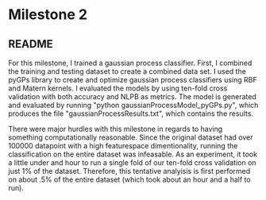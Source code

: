 Milestone 2
===========

README
------

For this milestone, I trained a gaussian process classifier. First, I combined the training and testing dataset to create a combined data set. I used the pyGPs library to create and optimize gaussian process classifiers using RBF and Matern kernels. I evaluated the models by using ten-fold cross validation with both accuracy and NLPB as metrics. The model is generated and evaluated by running "python gaussianProcessModel_pyGPs.py", which produces the file "gaussianProcessResults.txt", which contains the results. 

There were major hurdles with this milestone in regards to having something computationally reasonable. Since the original dataset had over 100000 datapoint with a high featurespace dimentionality, running the classification on the entire dataset was infeasable. As an experiment, it took a little under and hour to run a single fold of our ten-fold cross validation on just 1% of the dataset. Therefore, this tentative analyisis is first performed on about .5% of the entire dataset (which took about an hour and a half to run). 
